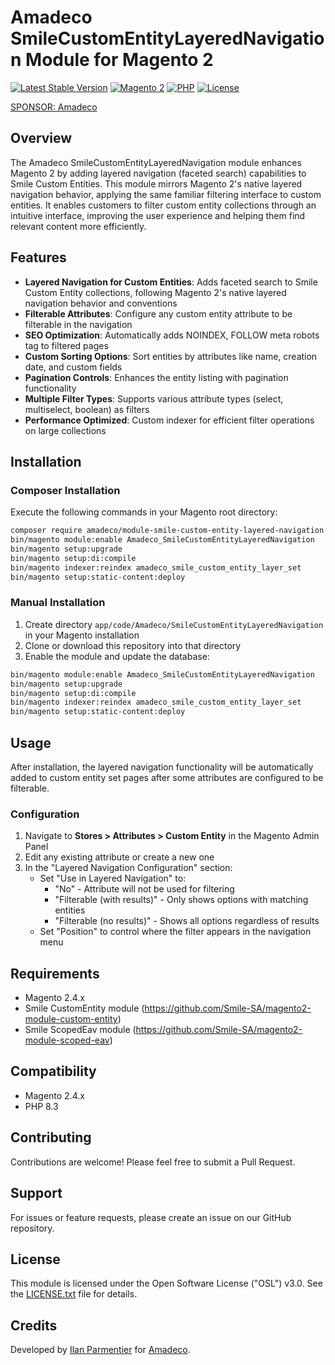 # Amadeco SmileCustomEntityLayeredNavigation Module for Magento 2

[![Latest Stable Version](https://img.shields.io/github/v/release/iparmentier/magento2-smile-custom-entity-layered-navigation)](https://github.com/iparmentier/magento2-smile-custom-entity-layered-navigation/releases)
[![Magento 2](https://img.shields.io/badge/Magento-2.4.x-brightgreen.svg)](https://magento.com)
[![PHP](https://img.shields.io/badge/PHP-8.3+-blue.svg)](https://www.php.net)
[![License](https://img.shields.io/github/license/iparmentier/magento2-smile-custom-entity-layered-navigation)](iparmentier/magento2-smile-custom-entity-layered-navigation/blob/main/LICENSE.txt)

[SPONSOR: Amadeco](https://www.amadeco.fr)

## Overview

The Amadeco SmileCustomEntityLayeredNavigation module enhances Magento 2 by adding layered navigation (faceted search) capabilities to Smile Custom Entities. This module mirrors Magento 2's native layered navigation behavior, applying the same familiar filtering interface to custom entities. It enables customers to filter custom entity collections through an intuitive interface, improving the user experience and helping them find relevant content more efficiently.

## Features

- **Layered Navigation for Custom Entities**: Adds faceted search to Smile Custom Entity collections, following Magento 2's native layered navigation behavior and conventions
- **Filterable Attributes**: Configure any custom entity attribute to be filterable in the navigation
- **SEO Optimization**: Automatically adds NOINDEX, FOLLOW meta robots tag to filtered pages
- **Custom Sorting Options**: Sort entities by attributes like name, creation date, and custom fields
- **Pagination Controls**: Enhances the entity listing with pagination functionality
- **Multiple Filter Types**: Supports various attribute types (select, multiselect, boolean) as filters
- **Performance Optimized**: Custom indexer for efficient filter operations on large collections

## Installation

### Composer Installation

Execute the following commands in your Magento root directory:

```bash
composer require amadeco/module-smile-custom-entity-layered-navigation
bin/magento module:enable Amadeco_SmileCustomEntityLayeredNavigation
bin/magento setup:upgrade
bin/magento setup:di:compile
bin/magento indexer:reindex amadeco_smile_custom_entity_layer_set
bin/magento setup:static-content:deploy
```

### Manual Installation

1. Create directory `app/code/Amadeco/SmileCustomEntityLayeredNavigation` in your Magento installation
2. Clone or download this repository into that directory
3. Enable the module and update the database:

```bash
bin/magento module:enable Amadeco_SmileCustomEntityLayeredNavigation
bin/magento setup:upgrade
bin/magento setup:di:compile
bin/magento indexer:reindex amadeco_smile_custom_entity_layer_set
bin/magento setup:static-content:deploy
```

## Usage

After installation, the layered navigation functionality will be automatically added to custom entity set pages after some attributes are configured to be filterable.

### Configuration

1. Navigate to **Stores > Attributes > Custom Entity** in the Magento Admin Panel
2. Edit any existing attribute or create a new one
3. In the "Layered Navigation Configuration" section:
   - Set "Use in Layered Navigation" to:
     - "No" - Attribute will not be used for filtering
     - "Filterable (with results)" - Only shows options with matching entities
     - "Filterable (no results)" - Shows all options regardless of results
   - Set "Position" to control where the filter appears in the navigation menu

## Requirements

- Magento 2.4.x
- Smile CustomEntity module (https://github.com/Smile-SA/magento2-module-custom-entity)
- Smile ScopedEav module (https://github.com/Smile-SA/magento2-module-scoped-eav)

## Compatibility

- Magento 2.4.x
- PHP 8.3

## Contributing

Contributions are welcome! Please feel free to submit a Pull Request.

## Support

For issues or feature requests, please create an issue on our GitHub repository.

## License

This module is licensed under the Open Software License ("OSL") v3.0. See the [LICENSE.txt](LICENSE.txt) file for details.

## Credits

Developed by [Ilan Parmentier](https://github.com/iparmentier) for [Amadeco](https://www.amadeco.fr).
